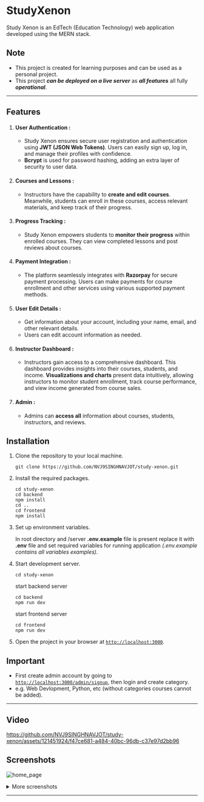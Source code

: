 # StudyXenon

Study Xenon is an EdTech (Education Technology) web application developed using the MERN stack.

## Note

- This project is created for learning purposes and can be used as a personal project.
- This project ***can be deployed on a live server*** as ***all features*** all fully ***operational***.


***

## Features

1. #### User Authentication :
    
    - Study Xenon ensures secure user registration and authentication using **JWT (JSON Web Tokens)**. Users can easily sign up, log in, and manage their profiles with confidence.
    - **Bcrypt** is used for password hashing, adding an extra layer of security to user data.

2.  #### Courses and Lessons :
    
    - Instructors have the capability to **create and edit courses**. Meanwhile, students can enroll in these courses, access relevant materials, and keep track of their progress.

3.  #### Progress Tracking :
    
    - Study Xenon empowers students to **monitor their progress** within enrolled courses. They can view completed lessons and post reviews about courses.

 
4.  #### Payment Integration :
    
    - The platform seamlessly integrates with **Razorpay** for secure payment processing. Users can make payments for course enrollment and other services using various supported payment methods.
 
5.  #### User Edit Details :
    
    - Get information about your account, including your name, email, and other relevant details.
    - Users can edit account information as needed.
  
6. #### Instructor Dashboard :

	- Instructors gain access to a comprehensive dashboard. This dashboard provides insights into their courses, students, and income. **Visualizations and charts** present data intuitively, allowing instructors to monitor student enrollment, track course performance, and view income generated from course sales.

7. #### Admin :

	- Admins can **access all** information about courses, students, instructors, and reviews.


## Installation

1. Clone the repository to your local machine.
	```
	git clone https://github.com/NVJ9SINGHNAVJOT/study-xenon.git
	```
2. Install the required packages.
	```
	cd study-xenon
 	cd backend
	npm install
	cd ..
 	cd frontend
	npm install
	```
3. Set up environment variables.

	In root directory  and /server **.env.example** file is present replace it with **.env** file and set required variables for running application *(.env.example contains all variables examples)*.

5. Start development server.
	```
 	cd study-xenon
 	```
	start backend server
 	```
	cd backend
	npm run dev
  	```
	start frontend server
   	```
 	cd frontend
 	npm run dev
	```
7. Open the project in your browser at [`http://localhost:3000`](http://localhost:3000).

## Important

- First create admin account by going to [`http://localhost:3000/admin/signup`](http://localhost:3000/admin/signup), then login and create category. 
- e.g. Web Devlopment, Python, etc (without categories courses cannot be added).


***


## Video

https://github.com/NVJ9SINGHNAVJOT/study-xenon/assets/121451924/f47ce681-a484-40bc-96db-c37e97d2bb96

## Screenshots

![home_page](https://github.com/NVJ9SINGHNAVJOT/study-xenon/assets/121451924/7b8f05a3-bdaa-4c3b-ab1d-a508e2a8aaae)

<details>
  <summary>More screenshots</summary>

![course_page](https://github.com/NVJ9SINGHNAVJOT/study-xenon/assets/121451924/304104ee-6b73-48b2-9e21-50954dd27fdb)
![instructor_dashboard](https://github.com/NVJ9SINGHNAVJOT/study-xenon/assets/121451924/e59b148c-3bf0-44b9-b5ee-840491636270)
![contact_us_page](https://github.com/NVJ9SINGHNAVJOT/study-xenon/assets/121451924/3a7db15f-adcd-467c-9d56-9ba12b945143)
![catalog_page](https://github.com/NVJ9SINGHNAVJOT/study-xenon/assets/121451924/3223e0c2-c4af-4313-ab0e-3e609ef63d04)
![admin_dashboard-1](https://github.com/NVJ9SINGHNAVJOT/study-xenon/assets/121451924/0f29f52d-d4ab-496e-b7b9-7e9626e63905)
![admin_dashboard-2](https://github.com/NVJ9SINGHNAVJOT/study-xenon/assets/121451924/10cbcfc7-1550-45ac-bdfa-4353f336d282)
![about_us_page](https://github.com/NVJ9SINGHNAVJOT/study-xenon/assets/121451924/7a02a69e-bb52-4580-b076-c4b996fdebd6)
![student_dashboard](https://github.com/NVJ9SINGHNAVJOT/study-xenon/assets/121451924/3fffb35f-9e13-4ed0-ace7-1849a8686e3b)
![sign_up_page](https://github.com/NVJ9SINGHNAVJOT/study-xenon/assets/121451924/0c9bf505-9603-4c49-809e-92a09c87fd39)
![profile_page](https://github.com/NVJ9SINGHNAVJOT/study-xenon/assets/121451924/4c65371e-fdd6-483f-aaa2-0bfe160c0290)
![mail_send](https://github.com/NVJ9SINGHNAVJOT/study-xenon/assets/121451924/7787351b-5320-434e-b5cb-75b91c64d3c2)

</details>


***

